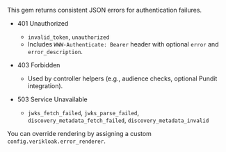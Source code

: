 This gem returns consistent JSON errors for authentication failures.

- 401 Unauthorized
  - `invalid_token`, `unauthorized`
  - Includes `WWW-Authenticate: Bearer` header with optional `error` and `error_description`.

- 403 Forbidden
  - Used by controller helpers (e.g., audience checks, optional Pundit integration).

- 503 Service Unavailable
  - `jwks_fetch_failed`, `jwks_parse_failed`, `discovery_metadata_fetch_failed`, `discovery_metadata_invalid`

You can override rendering by assigning a custom `config.verikloak.error_renderer`.

